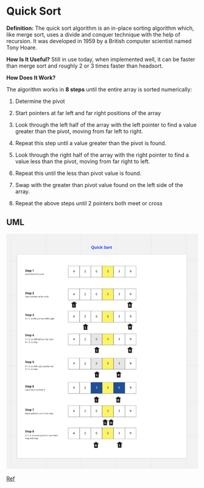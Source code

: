 # Quick Sort

**Definition:**
The quick sort algorithm is an in-place sorting algorithm which, like merge sort, uses a divide and conquer technique with the help of recursion.  It was developed in 1959 by a British computer scientist named Tony Hoare.

**How Is It Useful?** 
Still in use today, when implemented well, it can be faster than merge sort and roughly 2 or 3 times faster than headsort.

**How Does It Work?**

The algorithm works in **8 steps** until the entire array is sorted numerically:

1. Determine the pivot

1. Start pointers at far left and far right positions of the array

1. Look through the left half of the array with the left pointer to find a value greater than the pivot, moving from far left to right.  

1. Repeat this step until  a value greater than the pivot is found.

1. Look through the right half of the array with the right pointer to find a value less than the pivot, moving from far right to left.  

1. Repeat this until the less than pivot value is found.

1. Swap with the greater than pivot value found on the left side of the array.

1. Repeat the above steps until 2 pointers both meet or cross

## UML

![Quick Sort](quick-sort.png)



[Ref](https://www.baeldung.com/cs/quicksort-vs-heapsort)

